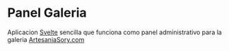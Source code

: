 # Panel Galeria

Aplicacion [Svelte](https://svelte.dev) sencilla que funciona como panel administrativo para la galeria [ArtesaniaSory.com](https://artesaniasory.com)
